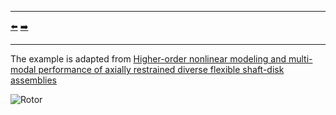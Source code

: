 ***
[⬅️](../0020/README.md "Previous example")
[➡️](../0022/README.md "Next example")
***

The example is adapted from [Higher-order nonlinear modeling and multi-modal performance of axially restrained diverse flexible shaft-disk assemblies](https://doi.org/10.1080/15397734.2024.2411618)

![Rotor](rotor_model.png)


